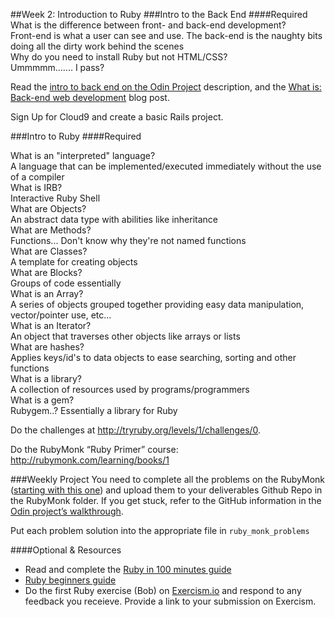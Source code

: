 ##Week 2: Introduction to Ruby
###Intro to the Back End
####Required
What is the difference between front- and back-end development?<br>
Front-end is what a user can see and use. The back-end is the naughty bits doing all the dirty work behind the scenes<br>
Why do you need to install Ruby but not HTML/CSS?<br>
Ummmmm....... I pass?

Read the [intro to back end on the Odin Project](http://www.theodinproject.com/web-development-101/introduction-to-the-back-end) description, and the [What is: Back-end web development](http://blog.generalassemb.ly/what-is-back-end-web-development/) blog post.

Sign Up for Cloud9 and create a basic Rails project.

###Intro to Ruby
####Required

What is an "interpreted" language?<br>
A language that can be implemented/executed immediately without the use of a compiler<br>
What is IRB?<br>
Interactive Ruby Shell<br>
What are Objects?<br>
An abstract data type with abilities like inheritance<br>
What are Methods?<br>
Functions... Don't know why they're not named functions<br>
What are Classes?<br>
A template for creating objects<br>
What are Blocks?<br>
Groups of code essentially<br>
What is an Array?<br>
A series of objects grouped together providing easy data manipulation, vector/pointer use, etc...<br>
What is an Iterator?<br>
An object that traverses other objects like arrays or lists<br>
What are hashes?<br>
Applies keys/id's to data objects to ease searching, sorting and other functions<br>
What is a library?<br>
A collection of resources used by programs/programmers<br>
What is a gem?<br>
Rubygem..? Essentially a library for Ruby<br>


Do the challenges at http://tryruby.org/levels/1/challenges/0.

Do the RubyMonk “Ruby Primer” course: http://rubymonk.com/learning/books/1

###Weekly Project
You need to complete all the problems on the RubyMonk ([starting with this one](http://rubymonk.com/learning/books/1-ruby-primer/problems/9-calculator)) and upload them to your deliverables Github Repo in the RubyMonk folder. If you get stuck, refer to the GitHub information in the [Odin project’s walkthrough](http://www.theodinproject.com/web-development-101/html-css).

Put each problem solution into the appropriate file in `ruby_monk_problems`

####Optional & Resources
 - Read and complete the [Ruby in 100 minutes guide](http://tutorials.jumpstartlab.com/projects/ruby\_in\_100_minutes.html)
 - [Ruby beginners guide](https://hackhands.com/beginners-guide-ruby/)
 - Do the first Ruby exercise (Bob) on [Exercism.io](http://exercism.io/) and respond to any
   feedback you receieve.  Provide a link to your submission on
   Exercism.

